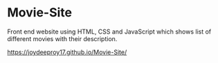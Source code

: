# Movie-Site
Front end website using HTML, CSS and JavaScript which shows list of different movies with their description.


https://joydeeproy17.github.io/Movie-Site/
